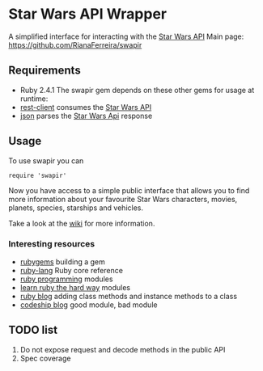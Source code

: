 # Star Wars API Wrapper
A simplified interface for interacting with the [Star Wars API]
Main page: https://github.com/RianaFerreira/swapir

## Requirements
* Ruby 2.4.1
The swapir gem depends on these other gems for usage at runtime:
* [rest-client] consumes the [Star Wars API]
* [json] parses the [Star Wars Api] response

## Usage
To use swapir you can

    require 'swapir'

Now you have access to a simple public interface that allows you to find more information about your favourite Star Wars characters, movies, planets, species, starships and vehicles.

Take a look at the [wiki] for more information.

### Interesting resources
* [rubygems] building a gem
* [ruby-lang] Ruby core reference
* [ruby programming] modules
* [learn ruby the hard way] modules
* [ruby blog] adding class methods and instance methods to a class
* [codeship blog] good module, bad module

## TODO list
1. Do not expose request and decode methods in the public API
2. Spec coverage

[rest-client]: https://github.com/rest-client/rest-client
[json]: https://github.com/flori/json
[Star Wars API]: https://swapi.co/

[rubygems]: http://guides.rubygems.org/make-your-own-gem/
[ruby-lang]: https://www.ruby-lang.org/en/documentation/
[learn ruby the hard way]: https://learnrubythehardway.org/book/ex44.html
[ruby programming]: https://en.wikibooks.org/wiki/Ruby_Programming/Syntax/Classes#Mixing_in_Modules
[ruby blog]: http://rubyblog.pro/2017/04/class-methods-and-instance-methods-by-including-one-module
[codeship blog]: https://blog.codeship.com/good-module-bad-module/

[wiki]: https://github.com/RianaFerreira/swapir/wiki
